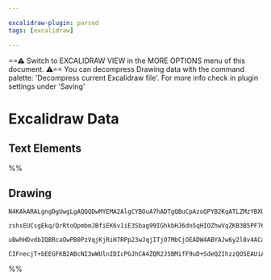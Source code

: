```yaml
---

excalidraw-plugin: parsed
tags: [excalidraw]

---
```

==⚠  Switch to EXCALIDRAW VIEW in the MORE OPTIONS menu of this document. ⚠== You can decompress Drawing data with the command palette: 'Decompress current Excalidraw file'. For more info check in plugin settings under 'Saving'


# Excalidraw Data

## Text Elements
%%
## Drawing
```compressed-json
N4KAkARALgngDgUwgLgAQQQDwMYEMA2AlgCYBOuA7hADTgQBuCpAzoQPYB2KqATLZMzYBXUtiRoIACyhQ4zZAHoFAc0JRJQgEYA6bGwC2CgF7N6hbEcK4OCtptbErHALRY8RMpWdx8Q1TdIEfARcZgRmBShcZQUebQBGOJ4aOiCEfQQOKGZuAG0AXX4IXDg4AGUoqHFUUDBIdXTqiGJcUgBrFLqGQgQKACFcbDblUmEOYgBhNnw2Um4IAGIAMxXV

zshsEUCsgEkq/QrRtoQpmbmJBfiEK6v1iE3Sbag99IGhkbHJ6dn5qHIOZhwVqZKB3B5PF76ABihHw+AqMGC80EHjBWxBkMObGOAHUSOpuHxwBt0bt9ljjgikRIUSQ0Y8MfsAErCZSSDjhHJoeL8EkMsnpADyQOwahg3HiAAZJbz7qTnvsoZwoFDcPpYeK0ABWWXgxnpJVZMqEIzVHgy4ly/kK9IAFSwUAAgkRlFwJMElqDdfLMVFSE7HmwKJIQsR

uBwhHDvdbIQBRcaOwPB0PzVqjKjRiH7RPp23wJqjITjO7MbCjOEADW4ABYAJw6y2l8v4ACa3AAbFr29ouzwG10jGwDNxal16AQhNV4sSAL6Z/X6FlF4gc5hc9CF4uykYkY2mwkWro74gVBBwbj9yDHgCybGICHjuE0wTDaCWBDC29IJFOPzQo8gPpplfDdlE0XAAAoeHiAB2aheFg+DoLg1BJR7ABKdZICZBBlEjVp5lIMDIJ4ABmGVeHIpCqNQj

CIFnecjT+bEEGFKB2ABcNI3wWUlnIDIcPGJhCA4ZQR2JSBMifF9uD+SdeQ2IhzzQOSEAUiAODVapVPU4QoCIDlZNIScGMtOwACsEGwbIyk0uBb3vR9nwQED33wT9LUGdjGFtId8HEup6nzZE0msjisLlZgoAMPNEC4qMJIgGYhhc7g3I8wKID4gwylC9jODSj81MS/BQidMKfL8+L8FncA5zoJZYXCEcZxAGcgA=
```
%%